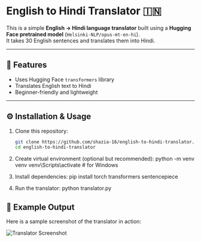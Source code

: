 # English to Hindi Translator 🇮🇳

This is a simple **English → Hindi language translator** built using a **Hugging Face pretrained model** (`Helsinki-NLP/opus-mt-en-hi`).  
It takes 30 English sentences and translates them into Hindi.

---

## 📌 Features
- Uses Hugging Face `transformers` library
- Translates English text to Hindi
- Beginner-friendly and lightweight

---

## ⚙️ Installation & Usage

1. Clone this repository:
   ```bash
   git clone https://github.com/shazia-16/english-to-hindi-translator.git
   cd english-to-hindi-translator

2. Create virtual environment (optional but recommended):
python -m venv venv
venv\Scripts\activate      # for Windows

3. Install dependencies:
pip install torch transformers sentencepiece

4. Run the translator:
python translator.py

## 📸 Example Output

Here is a sample screenshot of the translator in action:

![Translator Screenshot](screenshot.png)
